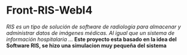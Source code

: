 # Front-RIS-WebI4
*RIS es un tipo de solución de software de radiología para almacenar y administrar datos de imágenes médicas. Al igual que un sistema de información hospitalaria ...*
**Este proyecto esta basado en la idea del Software RIS, se hizo una simulacion muy pequeña del sistema**


